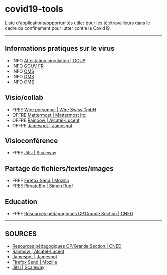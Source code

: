 # covid19-tools
Liste d'applications/opportunités utiles pour les télétravailleurs dans le cadre du confinement pour lutter contre le Covid19.

***

## Informations pratiques sur le virus
- INFO [Attestation circulation | GOUV](https://www.gouvernement.fr/sites/default/files/contenu/piece-jointe/2020/03/attestation_de_deplacement_derogatoire.pdf)
- INFO [GOUV FR](https://www.gouvernement.fr/info-coronavirus)
- INFO [OMS](https://www.who.int/fr/emergencies/diseases/novel-coronavirus-2019/advice-for-public)
- INFO [OMS](https://www.who.int/fr/health-topics/coronavirus/coronavirus)
- INFO [OMS](https://www.who.int/fr/emergencies/diseases/novel-coronavirus-2019/advice-for-public/q-a-coronaviruses)

## Visio/collab
- FREE [Wire personnal | Wire Swiss GmbH](https://app.wire.com)
- OFFRE [Mattermost |  Mattermost Inc](https://mattermost.com/trial)
- OFFRE [Rainbow | Alcatel-Lucent](https://www.al-enterprise.com/en/business-continuity)
- OFFRE [Jamespot | Jamespot](https://launch.jamespot.com/?utm_source=ovh&utm_medium=opensolidarity&utm_campaign=opensolidarity)

## Visioconférence 
- FREE [Jitsi | Scaleway](https://ensemble.scaleway.com)

## Partage de fichiers/textes/images 
- FREE [Firefox Send | Mozilla](https://send.firefox.com)
- FREE [PirvateBin | Simon Rupf](https://privatebin.info)

## Education
- FREE [Resources pédagogiques CP:Grande Section | CNED](http://ressources-pedagogiques.org)

***

## SOURCES
- [Resources pédagogiques CP/Grande Section | CNED](https://mastodon.gougere.fr/@bortzmeyer/103843108649885420)
- [Rainbow | Alcatel-Lucent](https://open-solidarity.com)
- [Jamespot | Jamespot](https://open-solidarity.com)
- [Firefox Send | Mozilla](https://mamot.fr/@Mozilla/103843949666813101)
- [Jitsi | Scaleway](https://mastodon.etalab.gouv.fr/@maxauvy/103843034199722307)
